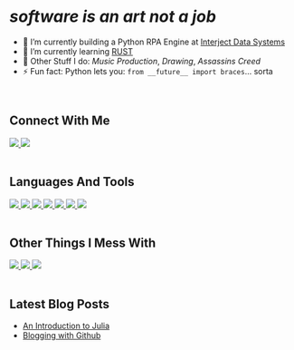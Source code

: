 
# _software is an art not a job_ 

- 🐍 I’m currently building a Python RPA Engine at [Interject Data Systems](http://gointerject.com/)
- 🌱 I’m currently learning [RUST](https://www.rust-lang.org/)
- 🌟 Other Stuff I do: _Music Production_, _Drawing_, _Assassins Creed_ 
- ⚡ Fun fact: Python lets you: `from __future__ import braces`... sorta

<br>

## Connect With Me

<a href="https://www.linkedin.com/in/robby-boney-717486133/">
    <img src="https://img.shields.io/badge/LinkedIn-black?color=black&style=for-the-badge&logo=Linkedin"/>
</a>
<a href="https://www.linkedin.com/in/robby-boney-717486133/">
    <img src="https://img.shields.io/badge/robbyb@gointerject.com-black?color=black&style=for-the-badge&logo=Gmail"/>
</a>

<br>
<br>

## Languages And Tools

<a href="https://www.python.org/">
    <img src="https://img.shields.io/badge/Python-black?color=black&style=for-the-badge&logo=Python"/>
</a>
<a href="https://git-scm.com/">
    <img src="https://img.shields.io/badge/Git-black?color=black&style=for-the-badge&logo=Git"/>
</a>
<a href="https://www.gitlab.com/">
    <img src="https://img.shields.io/badge/Gitlab-black?color=black&style=for-the-badge&logo=Gitlab"/>
</a>
<a href="https://www.rust-lang.org/">
    <img src="https://img.shields.io/badge/Rust-black?color=black&style=for-the-badge&logo=Rust"/>
</a>
<a href="https://www.rust-lang.org/">
    <img src="https://img.shields.io/badge/VSCode-black?style=for-the-badge&logo=Visual-Studio-Code&logoColor=blue"/>
</a>
<a href="https://www.rust-lang.org/">
    <img src="https://img.shields.io/badge/Jupyter-black?style=for-the-badge&logo=Jupyter"/>
</a>
<a href="https://www.rust-lang.org/">
    <img src="https://img.shields.io/badge/Pytest-black?style=for-the-badge&logo=Python&logoColor=blue"/>
</a>

<br>
<br>

## Other Things I Mess With

<a href="https://www.blender.org/">
    <img src="https://img.shields.io/badge/Blender-black?color=black&style=for-the-badge&logo=Blender"/>
</a>
<a href="https://www.gatsbyjs.org/">
    <img src="https://img.shields.io/badge/Gatsby-black?color=black&style=for-the-badge&logo=Gatsby"/>
</a>
<a href="https://vuejs.org/">
    <img src="https://img.shields.io/badge/Vue.js-black?color=black&style=for-the-badge&logo=Vue.js"/>
</a>

<br>
<br>

## Latest Blog Posts

- [An Introduction to Julia](https://github.com/HarmonicHemispheres/src_box/blob/master/vol-1/issue-2/post.ipynb)
- [Blogging with Github](https://github.com/HarmonicHemispheres/src_box/blob/master/vol-1/issue-1/post.md)

